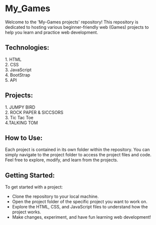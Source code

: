 # My_Games

Welcome to the 'My-Games projects' repository! This repository is dedicated to hosting various beginner-friendly web (Games) projects to help you learn and practice web development.

<h2>Technologies:</h2>
1. HTML<br>
2. CSS<br>
3. JavaScript<br>
4. BootStrap<br>
5. API
<h2>Projects:</h2>
1. JUMPY BIRD <br>
2. ROCK PAPER & SICCSORS<br>
3. Tic Tac Toe<br>
4.TALKING TOM
<h2>How to Use:</h2>

Each project is contained in its own folder within the repository. You can simply navigate to the project folder to access the project files and code. Feel free to explore, modify, and learn from the projects.

<h2>Getting Started:</h2>
To get started with a project:<br>

* Clone the repository to your local machine.<br>
* Open the project folder of the specific project you want to work on.<br>
* Explore the HTML, CSS, and JavaScript files to understand how the project works.<br>
* Make changes, experiment, and have fun learning web development!<br>
